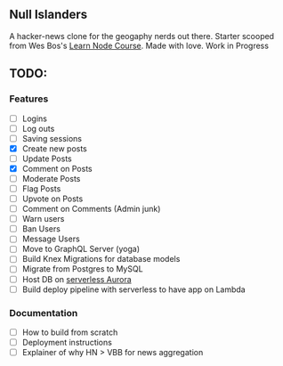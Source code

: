 ## Null Islanders

A hacker-news clone for the geogaphy nerds out there. Starter scooped from Wes Bos's [Learn Node Course](https://github.com/wesbos/Learn-Node). Made with love. Work in Progress

## TODO:

### Features

- [ ] Logins
- [ ] Log outs
- [ ] Saving sessions
- [x] Create new posts
- [ ] Update Posts
- [x] Comment on Posts
- [ ] Moderate Posts
- [ ] Flag Posts
- [ ] Upvote on Posts
- [ ] Comment on Comments
      (Admin junk)
- [ ] Warn users
- [ ] Ban Users
- [ ] Message Users
- [ ] Move to GraphQL Server (yoga)
- [ ] Build Knex Migrations for database models
- [ ] Migrate from Postgres to MySQL
- [ ] Host DB on [serverless Aurora](https://aws.amazon.com/rds/aurora/serverless/)
- [ ] Build deploy pipeline with serverless to have app on Lambda

### Documentation

- [ ] How to build from scratch
- [ ] Deployment instructions
- [ ] Explainer of why HN > VBB for news aggregation
